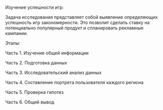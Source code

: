 Изучение успешности игр:

Задача исследования представляет собой выявление определяющих успешность игр закономерности. Это позволит сделать ставку на потенциально популярный продукт и спланировать рекламные кампании.

Этапы:

Часть 1. Изучение общей информации 

Часть 2. Подготовка данных

Часть 3. Исследовательский анализ данных

Часть 4. Составление портрета пользователя каждого региона

Часть 5. Проверка гипотез

Часть 6. Общий вывод
